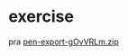# exercise
pra
[pen-export-gOvVRLm.zip](https://github.com/marilu777/exercise/files/8975189/pen-export-gOvVRLm.zip)

